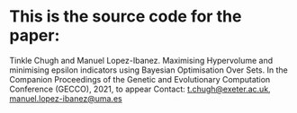 # This is the source code for the paper:
Tinkle Chugh and Manuel Lopez-Ibanez. Maximising Hypervolume and minimising epsilon indicators using Bayesian Optimisation Over Sets. In the Companion Proceedings of the Genetic and Evolutionary Computation Conference (GECCO), 2021, to appear
Contact: t.chugh@exeter.ac.uk, manuel.lopez-ibanez@uma.es
